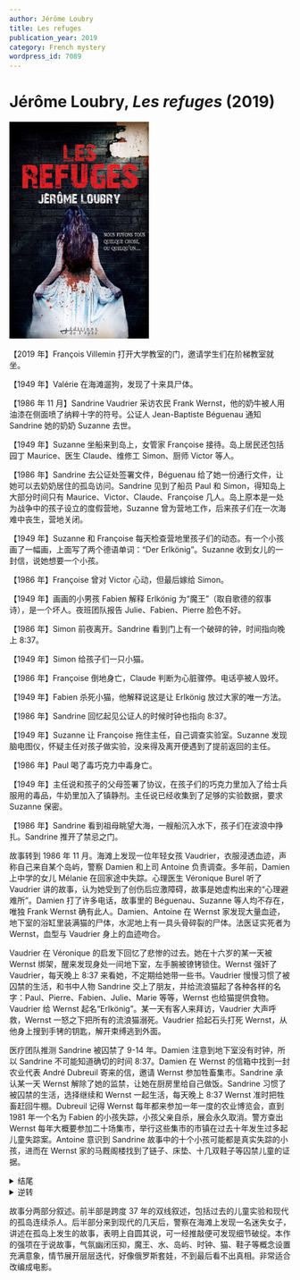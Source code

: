 ```yaml
---
author: Jérôme Loubry
title: Les refuges
publication_year: 2019
category: French mystery
wordpress_id: 7089
---
```


# Jérôme Loubry, <i>Les refuges</i> (2019)

<img src=images/2019_cover.jpg width=250/>

【2019 年】François Villemin 打开大学教室的门，邀请学生们在阶梯教室就坐。 

【1949 年】Valérie 在海滩遛狗，发现了十来具尸体。

【1986 年 11 月】Sandrine Vaudrier 采访农民 Frank Wernst，他的奶牛被人用油漆在侧面喷了纳粹十字的符号。公证人 Jean-Baptiste Béguenau 通知 Sandrine 她的奶奶 Suzanne 去世。

【1949 年】Suzanne 坐船来到岛上，女管家 Françoise 接待。岛上居民还包括园丁 Maurice、医生 Claude、维修工 Simon、厨师 Victor 等人。

【1986 年】Sandrine 去公证处签署文件，Béguenau 给了她一份通行文件，让她可以去奶奶居住的孤岛访问。Sandrine 见到了船员 Paul 和 Simon，得知岛上大部分时间只有 Maurice、Victor、Claude、Françoise 几人。岛上原本是一处为战争中的孩子设立的度假营地，Suzanne 曾为营地工作，后来孩子们在一次海难中丧生，营地关闭。

【1949 年】Suzanne 和 Françoise 每天检查营地里孩子们的动态。有一个小孩画了一幅画，上面写了两个德语单词：“Der Erlkönig”。Suzanne 收到女儿的一封信，说她想要一个小孩。

【1986 年】Françoise 曾对 Victor 心动，但最后嫁给 Simon。

【1949 年】画画的小男孩 Fabien 解释 Erlkönig 为“魔王”（取自歌德的叙事诗），是一个坏人。夜班团队报告 Julie、Fabien、Pierre 脸色不好。

【1986 年】Simon 前夜离开。Sandrine 看到门上有一个破碎的钟，时间指向晚上 8:37。

【1949 年】Simon 给孩子们一只小猫。

【1986 年】Françoise 倒地身亡，Claude 判断为心脏骤停。电话亭被人毁坏。

【1949 年】Fabien 杀死小猫，他解释说这是让 Erlkönig 放过大家的唯一方法。

【1986 年】Sandrine 回忆起见公证人的时候时钟也指向 8:37。

【1949 年】Suzanne 让 Françoise 拖住主任，自己调查实验室。Suzanne 发现脑电图仪，怀疑主任对孩子做实验，没来得及离开便遇到了提前返回的主任。

【1986 年】Paul 喝了毒巧克力中毒身亡。

【1949 年】主任说和孩子的父母签署了协议，在孩子们的巧克力里加入了给士兵服用的毒品，牛奶里加入了镇静剂。主任说已经收集到了足够的实验数据，要求 Suzanne 保密。

【1986 年】Sandrine 看到祖母眺望大海，一艘船沉入水下，孩子们在波浪中挣扎。Sandrine 推开了禁忌之门。

故事转到 1986 年 11 月。海滩上发现一位年轻女孩 Vaudrier，衣服浸透血迹，声称自己来自某个岛屿，警察 Damien 和上司 Antoine 负责调查。多年前，Damien 上中学的女儿 Mélanie 在回家途中失踪。心理医生 Véronique Burel 听了 Vaudrier 讲的故事，认为她受到了创伤后应激障碍，故事是她虚构出来的“心理避难所”。Damien 打了许多电话，故事里的 Béguenau、Suzanne 等人均不存在，唯独 Frank Wernst 确有此人。Damien、Antoine 在 Wernst 家发现大量血迹，地下室的浴缸里装满猫的尸体，水泥地上有一具头骨碎裂的尸体。法医证实死者为 Wernst，血型与 Vaudrier 身上的血迹吻合。

Vaudrier 在 Véronique 的启发下回忆了悲惨的过去。她在十六岁的某一天被 Wernst 绑架，醒来发现身处一间地下室，左手腕被镣铐锁住。Wernst 强奸了 Vaudrier，每天晚上 8:37 来看她，不定期给她带一些书。Vaudrier 慢慢习惯了被囚禁的生活，和书中人物 Sandrine 交上了朋友，并给流浪猫起了各种各样的名字：Paul、Pierre、Fabien、Julie、Marie 等等，Wernst 也给猫提供食物。Vaudrier 给 Wernst 起名“Erlkönig”。某一天有客人来拜访，Vaudrier 大声呼救，Wernst 一怒之下把所有的流浪猫溺死。Vaudrier 拾起石头打死 Wernst，从他身上搜到手铐的钥匙，解开束缚逃到外面。

医疗团队推测 Sandrine 被囚禁了 9-14 年。Damien 注意到地下室没有时钟，所以 Sandrine 不可能知道确切的时间 8:37。Damien 在 Wernst 的信箱中找到一封农业代表 André Dubreuil 寄来的信，邀请 Wernst 参加牲畜集市。Sandrine 承认某一天 Wernst 解除了她的监禁，让她在厨房里给自己做饭。Sandrine 习惯了被囚禁的生活，选择继续和 Wernst 一起生活，每天晚上 8:37 Wernst 准时把牲畜赶回牛棚。Dubreuil 记得 Wernst 每年都来参加一年一度的农业博览会，直到 1981 年一个名为 Fabien 的小孩失踪，小孩父亲自杀，展会永久取消。警方查出 Wernst 每年大概要参加二十场集市，举行这些集市的市镇在过去十年发生过多起儿童失踪案。Antoine 意识到 Sandrine 故事中的十个小孩可能都是真实失踪的小孩，进而在 Wernst 家的马厩阁楼找到了链子、床垫、十几双鞋子等囚禁儿童的证据。

<details><summary>结尾</summary>
Sandrine 发现 Wernst 囚禁了其他小孩，所以才不再找自己发泄欲望。Wernst 淹死了囚禁的小孩，Sandrine 放 Mélanie 逃跑，用石头砸死了 Wernst。Damien 在池塘中发现了九具尸体，其中没有 Mélanie。
</details>

<details><summary>逆转</summary>
按照 Villemin 教授的讲解，Damien 找到了女儿 Mélanie 的尸体，陷入极度悲伤，精神变得不正常，编造出了整个故事。这个故事不是 Sandrine 的“心理避难所”，而是 Damien 的“心理避难所”。
</details>

故事分两部分叙述。前半部是跨度 37 年的双线叙述，包括过去的儿童实验和现代的孤岛连续杀人。后半部分来到现代的几天后，警察在海滩上发现一名迷失女子，讲述在孤岛上发生的故事，表明上自圆其说，可一经推敲便可发现细节破绽。本作的强项在于说故事，气氛幽闭压抑，魔王、水、岛屿、时钟、猫、鞋子等概念设置充满意象，情节展开层层迭代，好像俄罗斯套娃，不到最后看不出真相。非常适合改编成电影。